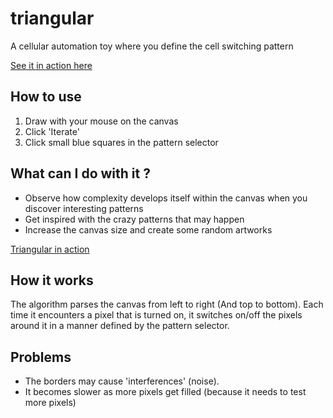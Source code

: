 triangular
==========

A cellular automation toy where you define the cell switching pattern

[See it in action here](http://a-mo-pa.com/dev/canvas/tri/)


## How to use
1. Draw with your mouse on the canvas
2. Click 'Iterate'
3. Click small blue squares in the pattern selector

## What can I do with it ?
* Observe how complexity develops itself within the canvas when you discover interesting patterns
* Get inspired with the crazy patterns that may happen
* Increase the canvas size and create some random artworks

[Triangular in action](http://25.media.tumblr.com/91786e375ff4db0dd8974ae39c51f9ee/tumblr_mt72q7e2SJ1svno9go6_1280.png "Triangular in action")

## How it works

The algorithm parses the canvas from left to right (And top to bottom).
Each time it encounters a pixel that is turned on, it switches on/off the pixels around it
in a manner defined by the pattern selector.


## Problems

* The borders may cause 'interferences' (noise). 
* It becomes slower as more pixels get filled (because it needs to test more pixels)
